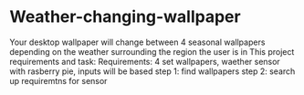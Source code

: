 # Weather-changing-wallpaper
Your desktop wallpaper will change between 4 seasonal wallpapers depending on the weather surrounding the region the user is in
This project requirements and task:
Requirements: 4 set wallpapers, waether sensor with rasberry pie, 
inputs will be based
step 1: find wallpapers
step 2: search up requiremtns for sensor 
